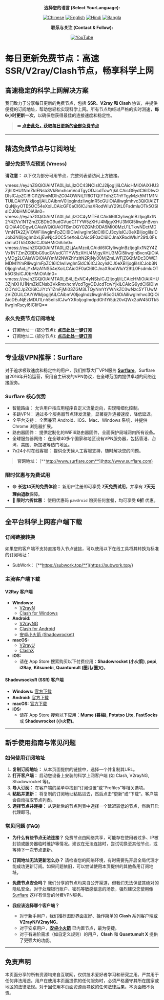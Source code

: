 <div align="center">

**选择您的语言 (Select YourLanguage):**

[![Chinese](https://img.shields.io/badge/Language-Chinese-red?style=for-the-badge)](README.md) [![English](https://img.shields.io/badge/Language-English-red?style=for-the-badge)](static/README-en.md) [![Hindi](https://img.shields.io/badge/Language-Hindi-red?style=for-the-badge)](static/README-hi.md) [![Bangla](https://img.shields.io/badge/Language-Bangla-red?style=for-the-badge)](static/README-bn.md)

**联系与关注 (Contact & Follow):**

[![YouTube](https://img.shields.io/badge/YouTube-%E6%B3%95%E5%85%8B%E9%B1%BF-red?style=for-the-badge&logo=youtube)](https://www.youtube.com/@%E6%B3%95%E5%85%8B%E9%B1%BF-l3m)

</div>

# 每日更新免费节点：高速SSR/V2ray/Clash节点，畅享科学上网

## **高速稳定的科学上网解决方案**

我们致力于分享每日更新的免费节点，包括 **SSR、V2ray 和 Clash** 协议，并提供便捷的订阅地址，帮助您轻松实现科学上网。所有节点均经过严格的实时测速，**每6小时更新一次**，以确保您获得最佳的连接速度和稳定性。

> **➡️ [点击此处，获取每日更新的全部免费节点](https://fakeyou.top/)**

---

## **精选免费节点与订阅地址**

### 部分免费节点预览 (Vmess)

**请注意：** 以下仅为部分可用节点，完整列表请访问上方链接。

vmess://eyJhZGQiOiAiMTA0LjIxLjIzOC43NCIsICJ2IjogIjIiLCAicHMiOiAiXHU3ZjhlXHU1NmZkIENsb3VkRmxhcmVcdTgyODJcdTcwYjkiLCAicG9ydCI6IDIwODIsICJpZCI6ICI1ZjNmMDlhZC04OWNiLTRlOTQtYTdhZC1hYTgyMzk5MTM1NTUiLCAiYWlkIjogIjAiLCAibmV0IjogIndzIiwgInR5cGUiOiAiIiwgImhvc3QiOiAiZTQuNjkyOTE5OC54eXoiLCAicGF0aCI6ICJnaXRodWIuY29tL0FsdmluOTk5OSIsICJ0bHMiOiAiIn0=
vmess://eyJhZGQiOiAiMTA0LjIxLjIzOC4yMTEiLCAidiI6ICIyIiwgInBzIjogIlx1N2Y4ZVx1NTZmZCBDbG9udGVudC1TYW5zXHU4MjgyXHU3MGI5IiwgInBvcnQiOiA4ODgwLCAiaWQiOiAiOTBmOGY0ZGMtODA5Mi00MzU1LTkwNDctMDVmNTA2ZjVlOWFiIiwgImFpZCI6ICIwIiwgIm5ldCI6ICJ3cyIsICJ0eXBlIjogIiIsICJob3N0IjogIm0xLjEwNjc3OC54eXoiLCAicGF0aCI6ICJnaXRodWIuY29tL0FsdmluOTk5OSIsICJ0bHMiOiAiIn0=
vmess://eyJhZGQiOiAiMTA0LjI2LjAuMzciLCAidiI6ICIyIiwgInBzIjogIlx1N2Y4ZVx1NTZmZCBDbG9udGVudC1TYW5zXHU4MjgyXHU3MGI5IiwgInBvcnQiOiAyMDg2LCAiaWQiOiAiYmM2NWZhYzItN2RjNy00MjZmLWFjZGQtMDc3OWE1MDM1YmRlIiwgImFpZCI6ICIwIiwgIm5ldCI6ICJ3cyIsICJ0eXBlIjogIiIsICJob3N0IjogInAxLjYxMzA1NS54eXoiLCAicGF0aCI6ICJnaXRodWIuY29tL0FsdmluOTk5OSIsICJ0bHMiOiAiIn0=
vmess://eyJhZGQiOiAiMTA0LjE4LjExNC4yNSIsICJ2IjogIjIiLCAicHMiOiAiXHU3ZjhlXHU1NmZkIENsb3VkRmxhcmVcdTgyODJcdTcwYjkiLCAicG9ydCI6IDIwODYsICJpZCI6ICJiYzY1ZmFjMi03ZGM3LTQyNmYtYWNkZC0wNzc5YTUwMzViZGUiLCAiYWlkIjogIjAiLCAibmV0IjogIndzIiwgInR5cGUiOiAiIiwgImhvc3QiOiAicDEuNjEzMDU1Lnh5eiIsICJwYXRoIjogImdpdGh1Yi5jb20vQWx2aW45OTk5IiwgInRscyI6ICIifQ==

### 永久免费节点订阅地址

*   订阅地址一 (部分节点): [**点击此处一键订阅**](https://proxy.v2gh.com/https://raw.githubusercontent.com/Pawdroid/Free-servers/main/sub)
*   订阅地址二 (部分节点): [**点击此处一键订阅**](https://mirror.v2gh.com/https://raw.githubusercontent.com/Pawdroid/Free-servers/main/sub)

---

## **专业级VPN推荐：Surflare**

对于追求极致速度和稳定性的用户，我们推荐大厂VPN服务 **[Surflare](http://www.surflare.com)**。Surflare自2016年开始运营，采用自主研发的VPN协议，在全球范围内提供卓越的网络连接服务。

### Surflare 核心优势

*   智能路由： 允许用户按应用程序自定义流量走向，实现精细化控制。
*   多跳VPN： 通过多个服务器节点转发流量，显著提升连接速度，降低延迟。
*   全平台支持： 全面兼容 Android、iOS、Mac、Windows 系统，并提供 Chrome 浏览器扩展。
*   路由器固件： 提供定制化的WiFi6路由器固件，全面保护局域网内所有设备。
*   全球服务器网络： 在全球40多个国家和地区设有VPN服务器，包括香港、台湾、美国、新加坡等热门地区。
*   7x24小时在线客服： 提供全天候人工客服支持，随时解决您的问题。

> **官网地址：** [**http://www.surflare.com**](http://www.surflare.com)

### 限时优惠与免费试用

*   🟢 **长达14天的免费体验：** 新用户注册即可享受 **7天免费试用**，并享有 **7天无理由退款**保障。
*   🔵 **限时六折优惠：** 使用优惠码 `pawdroid` 购买任何套餐，均可享受 **6折** 优惠。

---

## **全平台科学上网客户端下载**

### 订阅链接转换

如果您的客户端不支持直接导入节点链接，可以使用以下在线工具将其转换为标准的订阅地址：
*   SubWork： [**https://subwork.top/**](https://subwork.top/)

### 主流客户端下载

#### V2Ray 客户端

*   **Windows:**
    *   [V2rayN](https://github.com/2dust/v2rayN/releases)
    *   [Clash for Windows](https://github.com/Fndroid/clash_for_windows_pkg/releases)
*   **Android:**
    *   [V2rayNG](https://github.com/2dust/v2rayNG/releases)
    *   [Clash for Android](https://github.com/Kr328/ClashForAndroid/releases)
    *   [安卓小火箭 (Shadowrocket)](https://github.com/Pawdroid/shadowrocket_for_android/releases)
*   **macOS:**
    *   [V2rayU](https://github.com/yanue/V2rayU/releases)
    *   [ClashX](https://github.com/yichengchen/clashX/releases)
*   **iOS:**
    *   请在 App Store 搜索购买以下付费应用：**Shadowrocket (小火箭)**, **pepi**, **i2Ray**, **Kitsunebi**, **Quantumult (圈儿/圈叉)**。

#### ShadowsocksR (SSR) 客户端

*   **Windows:** [官方下载](https://github.com/shadowsocksrr/shadowsocksr-csharp/releases)
*   **Android:** [官方下载](https://github.com/shadowsocksrr/shadowsocksr-android/releases)
*   **macOS:** [官方下载](https://github.com/qinyuhang/ShadowsocksX-NG-R/releases)
*   **iOS:**
    *   请在 App Store 搜索以下应用：**Mume (暮梅)**, **Potatso Lite**, **FastSocks** 或 **Shadowrocket (小火箭)**。

---

## **新手使用指南与常见问题**

### 如何使用订阅地址

1.  **复制订阅地址：** 从本页面提供的链接中，选择一个并复制其URL。
2.  **打开客户端：** 启动您设备上安装的科学上网客户端 (如 Clash, V2rayNG, Shadowrocket 等)。
3.  **导入订阅：** 在客户端的菜单中找到“订阅设置”或“Profiles”等相关选项。
4.  **粘贴并更新：** 将复制的订阅地址粘贴进去，然后点击“更新”或“下载”。客户端会自动拉取节点列表。
5.  **选择节点并连接：** 从更新后的节点列表中选择一个延迟较低的节点，然后开启代理即可。

### 常见问题 (FAQ)

*   **为什么有些节点无法连接？**
    免费节点由网络共享，可能存在使用者过多、IP被封锁或服务器临时维护等情况。建议在无法连接时，尝试切换至其他节点，或等待下一次节点更新。

*   **订阅地址无法更新怎么办？**
    请检查您的网络环境，有时需要先开启全局代理才能成功更新订阅。如果问题依旧，可以尝试使用本页提供的其他备用订阅地址。

*   **免费节点安全吗？**
    我们分享的节点均来自公开渠道，但我们无法保证其绝对的隐私安全。对于处理银行账户、密码等敏感信息的场景，强烈建议您使用像 [Surflare](http.surflare.com) 这样有信誉的付费VPN服务。

*   **我应该选择哪个客户端？**
    *   对于新手用户，我们推荐图形界面友好、操作简单的 **Clash** 系列客户端或 **V2rayN/V2rayNG**。
    *   对于安卓用户，**[安卓小火箭](https://github.com/Pawdroid/shadowrocket_for_android/releases)** 已内置节点，最为便捷。
    *   对于有进阶需求（如自定义规则）的用户，**Clash** 和 **Quantumult X** 提供了更强大的功能。

---

## **免责声明**

本页面分享的所有资源均来自互联网，仅供技术爱好者学习和研究之用。严禁用于任何非法用途。用户在使用本页面提供的任何服务时，必须严格遵守其所在国家或地区的法律法规。对于因使用本页面资源而导致的任何法律后果，本页面概不负责。
